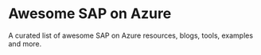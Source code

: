 # Awesome SAP on Azure
A curated list of awesome SAP on Azure resources, blogs, tools, examples and more.
